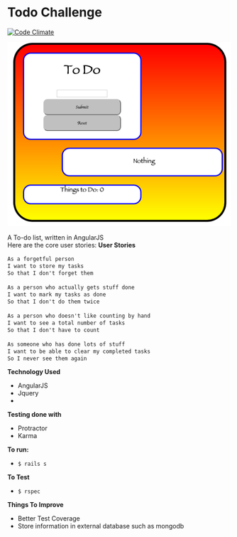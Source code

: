 # Todo Challenge

[![Code Climate](https://codeclimate.com/github/Munded/todo_challenge/badges/gpa.svg)](https://codeclimate.com/github/Munded/todo_challenge)

![To Do List](https://github.com/Munded/todo_challenge/blob/master/public/Screen%20Shot%202015-06-01%20at%2019.12.16.png)

A To-do list, written in AngularJS
<br>
Here are the core user stories:
**User Stories**
```
As a forgetful person
I want to store my tasks
So that I don't forget them

As a person who actually gets stuff done
I want to mark my tasks as done
So that I don't do them twice

As a person who doesn't like counting by hand
I want to see a total number of tasks
So that I don't have to count

As someone who has done lots of stuff
I want to be able to clear my completed tasks
So I never see them again
```
**Technology Used**
- AngularJS
- Jquery
-

**Testing done with**
- Protractor
- Karma

**To run:**
- ``$ rails s``

**To Test**
- ``$ rspec``

**Things To Improve**
- Better Test Coverage
- Store information in external database such as mongodb


